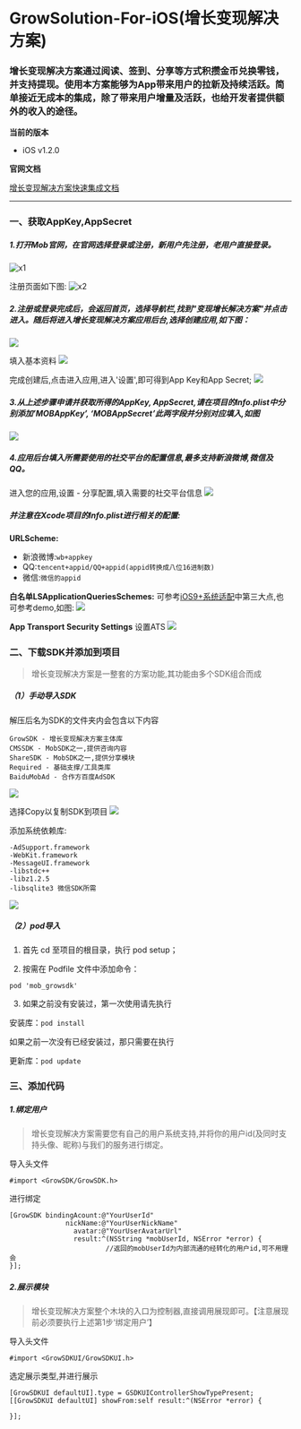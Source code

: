 # GrowSolution-For-iOS(增长变现解决方案)
### 增长变现解决方案通过阅读、签到、分享等方式积攒金币兑换零钱，并支持提现。使用本方案能够为App带来用户的拉新及持续活跃。简单接近无成本的集成，除了带来用户增量及活跃，也给开发者提供额外的收入的途径。
**当前的版本**

- iOS v1.2.0

**官网文档**

[增长变现解决方案快速集成文档](http://wiki.mob.com/ios-growsdk/)

- - - - - - - - - - - -

### 一、获取AppKey,AppSecret

##### 1.打开Mob官网，在官网选择登录或注册，新用户先注册，老用户直接登录。

![x1](https://lh3.googleusercontent.com/-hMUXeh5t45E/W02Ut6PWr6I/AAAAAAAABso/4z10PBem4GUIxMcUVWU3M1vzo3WbVBW-wCHMYCw/I/x1.png)

注册页面如下图:
![x2](https://lh3.googleusercontent.com/-N74F51ogtMM/W02VUZE28CI/AAAAAAAABsw/H05JMy8n0z0_lvS0NBA-DWhbMKcPpN8rwCHMYCw/I/x2.png)


##### 2.注册或登录完成后，会返回首页，选择导航栏,找到"变现增长解决方案"并点击进入。随后将进入增长变现解决方案应用后台,选择创建应用,如下图：

![](https://lh3.googleusercontent.com/-bzRuib5v9J4/W2VKcFI7zHI/AAAAAAAABtM/WIOyZ2yLoIooVCtgi0YciIvDGIWpdBcagCHMYCw/I/x3.png)

填入基本资料
![](https://lh3.googleusercontent.com/-0EhW9DAJMy8/W2VKcivU-RI/AAAAAAAABtc/uCKzSnoEYbg6eX18uZRViXwyLl8wq1PIQCHMYCw/I/x3-1.png)

完成创建后,点击进入应用,进入'设置',即可得到App Key和App Secret;
![](https://lh3.googleusercontent.com/-8c_Vaccdk-Q/W2VKcg9dFJI/AAAAAAAABtY/V43n0K6t_8QiWB1VDJhvNMh91ApT2YpmgCHMYCw/I/X3-2.png)

##### 3.从上述步骤申请并获取所得的AppKey, AppSecret,请在项目的Info.plist中分别添加’MOBAppKey’, ‘MOBAppSecret’此两字段并分别对应填入,如图
![](https://lh3.googleusercontent.com/-NZr5PI7PM6I/W2VKciKXLTI/AAAAAAAABts/taEo0WbJQrIfDpTJwJEnJ86mBnfF_F_NwCHMYCw/I/x4.png)

##### 4.应用后台填入所需要使用的社交平台的配置信息,最多支持新浪微博,微信及QQ。
进入您的应用,设置 - 分享配置,填入需要的社交平台信息
![](https://lh3.googleusercontent.com/-mvjniAKcwBw/W2VKcn_ZUxI/AAAAAAAABtg/qhY-FuAVi8MJCm7plKo0gYOyBKs90cpWACHMYCw/I/x4-1.png)

##### 并注意在Xcode项目的Info.plist进行相关的配置:
**URLScheme:**
* 新浪微博:```wb+appkey```
* QQ:```tencent+appid/QQ+appid(appid转换成八位16进制数)```
* 微信:```微信的appid```

**白名单LSApplicationQueriesSchemes:**
可参考[iOS9+系统适配](http://wiki.mob.com/%E9%80%82%E9%85%8Dios-9%EF%BC%8B%E7%B3%BB%E7%BB%9F/)中第三大点,也可参考demo,如图:
![](https://lh3.googleusercontent.com/-SrhZLSt6pzk/W2VKdDAbWII/AAAAAAAABto/tPZBk08p5kYqKC6OpK8i4UDBHWeqEkL0wCHMYCw/I/x6.jpg)

**App Transport Security Settings**
设置ATS
![](https://lh3.googleusercontent.com/-87mXoBxl518/W2VKcJR40KI/AAAAAAAABtU/CnQzKnmhZ74dk3IFaLFEnfODuBiDp_iFgCHMYCw/I/15333648321459.jpg)

### 二、下载SDK并添加到项目

>增长变现解决方案是一整套的方案功能,其功能由多个SDK组合而成

##### （1）手动导入SDK
解压后名为SDK的文件夹内会包含以下内容

```
GrowSDK - 增长变现解决方案主体库
CMSSDK - MobSDK之一,提供咨询内容
ShareSDK - MobSDK之一,提供分享模块
Required - 基础支撑/工具类库
BaiduMobAd - 合作方百度AdSDK
```

![](https://lh3.googleusercontent.com/-gZzgKRuGQUU/W2VKckkdj1I/AAAAAAAABtk/lnpRYo1qWHYMuT_5H5BVO6_fbVec-lGmACHMYCw/I/x11.png)

选择Copy以复制SDK到项目
![](https://lh3.googleusercontent.com/-PYr0IXzhHYU/W2VKcOK0frI/AAAAAAAABtQ/5bXBo-zmXHE_hWJmDCMdVzGXYYJEs-kgwCHMYCw/I/x12.png)

添加系统依赖库:

```
-AdSupport.framework
-WebKit.framework
-MessageUI.framework
-libstdc++ 
-libz1.2.5
-libsqlite3 微信SDK所需
```

![](https://lh3.googleusercontent.com/-W-Ozz46Vadc/W2VKcidBKiI/AAAAAAAABtw/xKyy8tj6CrsGxL9VSrfYkyJcoSrvDw_BwCHMYCw/I/x13.png)

##### （2）pod导入

1. 首先 cd 至项目的根目录，执行 pod setup；

2. 按需在 Podfile 文件中添加命令：

```
pod 'mob_growsdk'
```

3. 如果之前没有安装过，第一次使用请先执行

安装库：```pod install```

如果之前一次没有已经安装过，那只需要在执行

更新库：```pod update```

### 三、添加代码

##### 1.绑定用户
>增长变现解决方案需要您有自己的用户系统支持,并将你的用户id(及同时支持头像、昵称)与我们的服务进行绑定。

导入头文件

```
#import <GrowSDK/GrowSDK.h>
```

进行绑定

```
[GrowSDK bindingAcount:@"YourUserId"
              nickName:@"YourUserNickName"
                avatar:@"YourUserAvatarUrl"
                result:^(NSString *mobUserId, NSError *error) {
                        //返回的mobUserId为内部流通的经转化的用户id,可不用理会   
}];
```

##### 2.展示模块
>增长变现解决方案整个木块的入口为控制器,直接调用展现即可。【注意展现前必须要执行上述第1步‘绑定用户’】

导入头文件
```
#import <GrowSDKUI/GrowSDKUI.h>
```

选定展示类型,并进行展示

```
[GrowSDKUI defaultUI].type = GSDKUIControllerShowTypePresent;
[[GrowSDKUI defaultUI] showFrom:self result:^(NSError *error) {
        
}];
```
